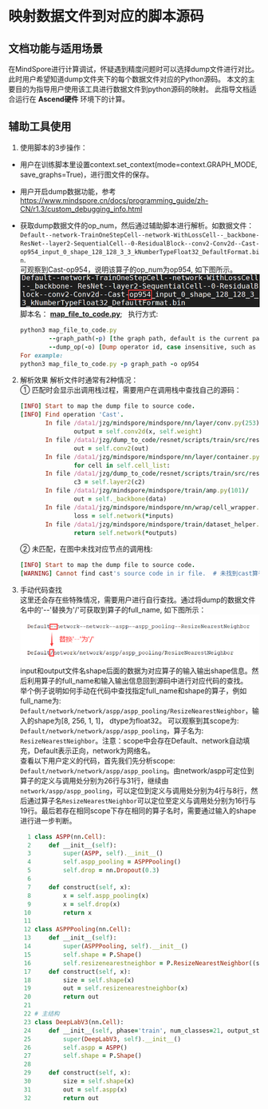 # 映射数据文件到对应的脚本源码

## 文档功能与适用场景

  在MindSpore进行计算调试，怀疑遇到精度问题时可以选择dump文件进行对比。此时用户希望知道dump文件夹下的每个数据文件对应的Python源码。
  本文的主要目的为指导用户使用该工具进行数据文件到python源码的映射。
  此指导文档适合运行在 **Ascend硬件** 环境下的计算。

## 辅助工具使用

 1. 使用脚本的3步操作：  
   - 用户在训练脚本里设置context.set_context(mode=context.GRAPH_MODE, save_graphs=True)，进行图文件的保存。  
   - 用户开启dump数据功能，参考<https://www.mindspore.cn/docs/programming_guide/zh-CN/r1.3/custom_debugging_info.html>  
   - 获取dump数据文件的op_num，然后通过辅助脚本进行解析。如数据文件：`Default--network-TrainOneStepCell--network-WithLossCell--_backbone-
   ResNet--layer2-SequentialCell--0-ResidualBlock--conv2-Conv2d--Cast-op954_input_0_shape_128_128_3_3_kNumberTypeFloat32_DefaultFormat.bin`.  
   可观察到Cast-op954，说明该算子的op_num为op954, 如下图所示。
   ![image](./images/op_image.png)  
   脚本名： **[map_file_to_code.py](https://gitee.com/mindspore/mindspore/blob/master/scripts/map_dump_file_to_code/map_file_to_code.py)**; &nbsp; 执行方式:  

     ```ruby
     python3 map_file_to_code.py
             --graph_path(-p) [the graph path, default is the current path](option)
             --dump_op(-o) [Dump operator id, case insensitive, such as 'op954'.](required)  
     For example:  
     python3 map_file_to_code.py -p graph_path -o op954
     ```

 2. 解析效果
   解析文件时通常有2种情况：  
   ① 匹配时会显示出调用栈过程，需要用户在调用栈中查找自己的源码：

    ```ruby
    [INFO] Start to map the dump file to source code.
    [INFO] Find operation 'Cast'.
           In file /data1/jzg/mindspore/mindspore/nn/layer/conv.py(253)/
                   output = self.conv2d(x, self.weight)
           In file /data1/jzg/dump_to_code/resnet/scripts/train/src/resnet.py(166)/
                   out = self.conv2(out)
           In file /data1/jzg/mindspore/mindspore/nn/layer/container.py(173)/
                   for cell in self.cell_list:
           In file /data1/jzg/dump_to_code/resnet/scripts/train/src/resnet.py(323)/     # 用户代码行
                   c3 = self.layer2(c2)
           In file /data1/jzg/mindspore/mindspore/train/amp.py(101)/
                   out = self._backbone(data)
           In file /data1/jzg/mindspore/mindspore/nn/wrap/cell_wrapper.py(247)/
                   loss = self.network(*inputs)
           In file /data1/jzg/mindspore/mindspore/train/dataset_helper.py(87)/
                   return self.network(*outputs)
    ```

    ② 未匹配，在图中未找对应节点的调用栈:

    ```ruby
    [INFO] Start to map the dump file to source code.  
    [WARNING] Cannot find cast's source code in ir file.  # 未找到cast算子的信息
    ```

 3. 手动代码查找  
   这里还会存在些特殊情况，需要用户进行自行查找。通过将dump的数据文件名中的'--'替换为'/'可获取到算子的full_name, 如下图所示：
   ![image](./images/replace_symbol.png)  
   input和output文件名shape后面的数据为对应算子的输入输出shape信息。然后利用算子的full_name和输入输出信息回到源码中进行对应代码的查找。  
   举个例子说明如何手动在代码中查找指定full_name和shape的算子，例如full_name为: `Default/network/network/aspp/aspp_pooling/ResizeNearestNeighbor`，输入的shape为[8, 256, 1, 1]， dtype为float32。
   可以观察到其scope为: `Default/network/network/aspp/aspp_pooling`，算子名为: `ResizeNearestNeighbor`。注意：scope中会存在Default、network自动填充，Default表示正向，network为网络名。  
   查看以下用户定义的代码，首先我们先分析scope: `Default/network/network/aspp/aspp_pooling`。由network/aspp可定位到算子的定义与调用处分别为26行与31行，继续由`network/aspp/aspp_pooling`，可以定位到定义与调用处分别为4行与8行，然后通过算子名`ResizeNearestNeighbor`可以定位至定义与调用处分别为16行与19行。最后若存在相同scope下存在相同的算子名时，需要通过输入的shape进行进一步判断。

    ```ruby
      1 class ASPP(nn.Cell):
      2     def __init__(self):
      3         super(ASPP, self).__init__()
      4         self.aspp_pooling = ASPPPooling()
      5         self.drop = nn.Dropout(0.3)
      6
      7     def construct(self, x):
      8         x = self.aspp_pooling(x)
      9         x = self.drop(x)
     10         return x
     11
     12 class ASPPPooling(nn.Cell):
     13     def __init__(self):
     14         super(ASPPPooling, self).__init__()
     15         self.shape = P.Shape()
     16         self.resizenearestneighbor = P.ResizeNearestNeighbor((size[2], size[3]), True)
     17     def construct(self, x):
     18         size = self.shape(x)
     19         out = self.resizenearestneighbor(x)
     20         return out
     21
     22 # 主结构
     23 class DeepLabV3(nn.Cell):
     24     def __init__(self, phase='train', num_classes=21, output_stride=16, freeze_bn=False):
     25         super(DeepLabV3, self).__init__()
     26         self.aspp = ASPP()
     27         self.shape = P.Shape()
     28
     29     def construct(self, x):
     30         size = self.shape(x)
     31         out = self.aspp(x)
     32         return out
    ```
